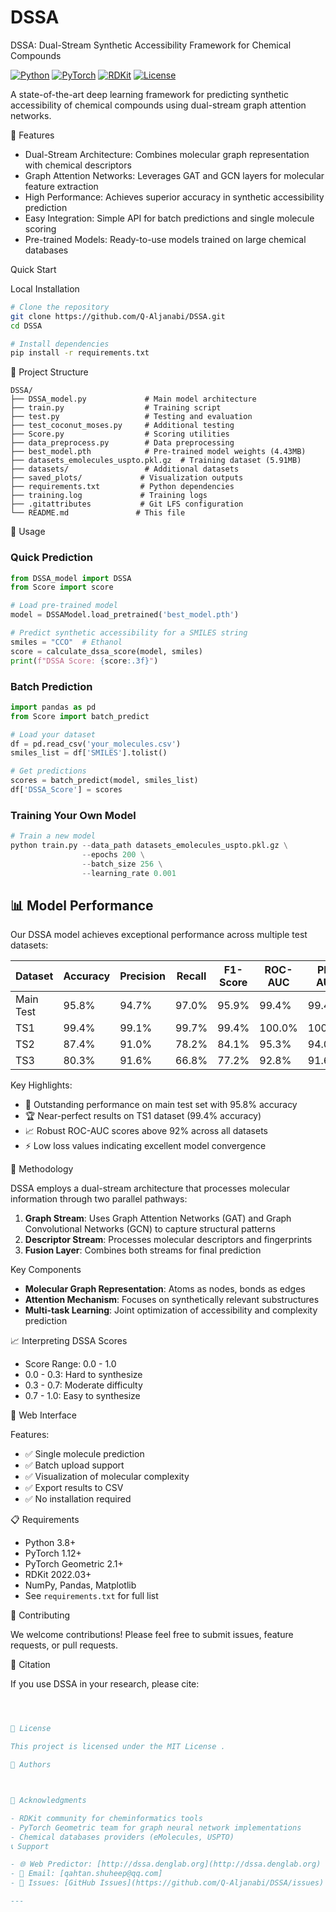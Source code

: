 # DSSA
DSSA: Dual-Stream Synthetic Accessibility Framework for Chemical Compounds


[![Python](https://img.shields.io/badge/Python-3.8%2B-blue)](https://www.python.org/)
[![PyTorch](https://img.shields.io/badge/PyTorch-1.12%2B-red)](https://pytorch.org/)
[![RDKit](https://img.shields.io/badge/RDKit-2022.03%2B-green)](https://www.rdkit.org/)
[![License](https://img.shields.io/badge/License-MIT-yellow.svg)](LICENSE)

A state-of-the-art deep learning framework for predicting synthetic accessibility of chemical compounds using dual-stream graph attention networks.

🌟 Features

- Dual-Stream Architecture: Combines molecular graph representation with chemical descriptors
- Graph Attention Networks: Leverages GAT and GCN layers for molecular feature extraction
- High Performance: Achieves superior accuracy in synthetic accessibility prediction
- Easy Integration: Simple API for batch predictions and single molecule scoring
- Pre-trained Models: Ready-to-use models trained on large chemical databases

Quick Start



Local Installation

```bash
# Clone the repository
git clone https://github.com/Q-Aljanabi/DSSA.git
cd DSSA

# Install dependencies
pip install -r requirements.txt
```

📁 Project Structure

```
DSSA/
├── DSSA_model.py             # Main model architecture
├── train.py                  # Training script
├── test.py                   # Testing and evaluation
├── test_coconut_moses.py     # Additional testing
├── Score.py                  # Scoring utilities
├── data_preprocess.py        # Data preprocessing
├── best_model.pth            # Pre-trained model weights (4.43MB)
├── datasets_emolecules_uspto.pkl.gz  # Training dataset (5.91MB)
├── datasets/                 # Additional datasets
├── saved_plots/             # Visualization outputs
├── requirements.txt         # Python dependencies
├── training.log             # Training logs
├── .gitattributes           # Git LFS configuration
└── README.md               # This file
```

🔧 Usage

### Quick Prediction

```python
from DSSA_model import DSSA
from Score import score

# Load pre-trained model
model = DSSAModel.load_pretrained('best_model.pth')

# Predict synthetic accessibility for a SMILES string
smiles = "CCO"  # Ethanol
score = calculate_dssa_score(model, smiles)
print(f"DSSA Score: {score:.3f}")
```

### Batch Prediction

```python
import pandas as pd
from Score import batch_predict

# Load your dataset
df = pd.read_csv('your_molecules.csv')
smiles_list = df['SMILES'].tolist()

# Get predictions
scores = batch_predict(model, smiles_list)
df['DSSA_Score'] = scores
```

### Training Your Own Model

```python
# Train a new model
python train.py --data_path datasets_emolecules_uspto.pkl.gz \
                --epochs 200 \
                --batch_size 256 \
                --learning_rate 0.001
```

## 📊 Model Performance

Our DSSA model achieves exceptional performance across multiple test datasets:

| Dataset   | Accuracy | Precision | Recall | F1-Score | ROC-AUC | PR-AUC | Specificity |
|-----------|----------|-----------|--------|----------|---------|--------|-------------|
| Main Test | 95.8%    | 94.7%     | 97.0%  | 95.9%    | 99.4%   | 99.4%  |  94.6%      | 
| TS1       | 99.4%    | 99.1%     | 99.7%  | 99.4%    | 100.0%  | 100.0% |  99.1%      | 
| TS2       | 87.4%    | 91.0%     | 78.2%  | 84.1%    | 95.3%   | 94.0%  |  94.2%      | 
| TS3       | 80.3%    | 91.6%     | 66.8%  | 77.2%    | 92.8%   | 91.6%  |  93.9%      | 

Key Highlights:
- 🎯 Outstanding performance on main test set with 95.8% accuracy
- 🏆 Near-perfect results on TS1 dataset (99.4% accuracy)
- 📈 Robust ROC-AUC scores above 92% across all datasets
- ⚡ Low loss values indicating excellent model convergence

🔬 Methodology

DSSA employs a dual-stream architecture that processes molecular information through two parallel pathways:

1. **Graph Stream**: Uses Graph Attention Networks (GAT) and Graph Convolutional Networks (GCN) to capture structural patterns
2. **Descriptor Stream**: Processes molecular descriptors and fingerprints
3. **Fusion Layer**: Combines both streams for final prediction

Key Components

- **Molecular Graph Representation**: Atoms as nodes, bonds as edges
- **Attention Mechanism**: Focuses on synthetically relevant substructures
- **Multi-task Learning**: Joint optimization of accessibility and complexity prediction

📈 Interpreting DSSA Scores

- Score Range: 0.0 - 1.0
- 0.0 - 0.3: Hard to synthesize
- 0.3 - 0.7: Moderate difficulty
- 0.7 - 1.0: Easy to synthesize

🔗 Web Interface


Features:
- ✅ Single molecule prediction
- ✅ Batch upload support
- ✅ Visualization of molecular complexity
- ✅ Export results to CSV
- ✅ No installation required

📋 Requirements

- Python 3.8+
- PyTorch 1.12+
- PyTorch Geometric 2.1+
- RDKit 2022.03+
- NumPy, Pandas, Matplotlib
- See `requirements.txt` for full list

🤝 Contributing

We welcome contributions! Please feel free to submit issues, feature requests, or pull requests.



📖 Citation

If you use DSSA in your research, please cite:

```bibtex



📄 License

This project is licensed under the MIT License .

👥 Authors



🙏 Acknowledgments

- RDKit community for cheminformatics tools
- PyTorch Geometric team for graph neural network implementations
- Chemical databases providers (eMolecules, USPTO)
📞 Support

- 🌐 Web Predictor: [http://dssa.denglab.org](http://dssa.denglab.org)
- 📧 Email: [qahtan.shuheep@qq.com]
- 🐛 Issues: [GitHub Issues](https://github.com/Q-Aljanabi/DSSA/issues)

---

